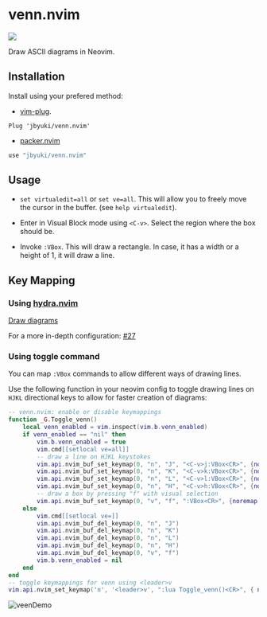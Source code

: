 venn.nvim
=========

![](https://github.com/jbyuki/gifs/blob/main/Untitled%20Project.gif?raw=true)


Draw ASCII diagrams in Neovim.

Installation
------------

Install using your prefered method:
- [vim-plug](https://github.com/junegunn/vim-plug).
```vim
Plug 'jbyuki/venn.nvim'
```

- [packer.nvim](https://github.com/wbthomason/packer.nvim)
```lua
use "jbyuki/venn.nvim"
```

Usage
-----

* `set virtualedit=all` or `set ve=all`. This will allow you to freely move the cursor in the buffer. (see `help virtualedit`).

* Enter in Visual Block mode using `<C-v>`. Select the region where the box should be.

* Invoke `:VBox`. This will draw a rectangle. In case, it has a width or a height of 1, it will draw a line.

Key Mapping
-----------

### Using [hydra.nvim](https://github.com/anuvyklack/hydra.nvim)
[Draw diagrams](https://github.com/anuvyklack/hydra.nvim/wiki/Draw-diagrams)

For a more in-depth configuration: [#27](../../issues/27)

### Using toggle command
You can map `:VBox` commands to allow different ways of drawing lines.

Use the following function in your neovim config to toggle drawing lines on `HJKL` directional keys to allow for faster creation of diagrams:

```lua
-- venn.nvim: enable or disable keymappings
function _G.Toggle_venn()
    local venn_enabled = vim.inspect(vim.b.venn_enabled)
    if venn_enabled == "nil" then
        vim.b.venn_enabled = true
        vim.cmd[[setlocal ve=all]]
        -- draw a line on HJKL keystokes
        vim.api.nvim_buf_set_keymap(0, "n", "J", "<C-v>j:VBox<CR>", {noremap = true})
        vim.api.nvim_buf_set_keymap(0, "n", "K", "<C-v>k:VBox<CR>", {noremap = true})
        vim.api.nvim_buf_set_keymap(0, "n", "L", "<C-v>l:VBox<CR>", {noremap = true})
        vim.api.nvim_buf_set_keymap(0, "n", "H", "<C-v>h:VBox<CR>", {noremap = true})
        -- draw a box by pressing "f" with visual selection
        vim.api.nvim_buf_set_keymap(0, "v", "f", ":VBox<CR>", {noremap = true})
    else
        vim.cmd[[setlocal ve=]]
        vim.api.nvim_buf_del_keymap(0, "n", "J")
        vim.api.nvim_buf_del_keymap(0, "n", "K")
        vim.api.nvim_buf_del_keymap(0, "n", "L")
        vim.api.nvim_buf_del_keymap(0, "n", "H")
        vim.api.nvim_buf_del_keymap(0, "v", "f")
        vim.b.venn_enabled = nil
    end
end
-- toggle keymappings for venn using <leader>v
vim.api.nvim_set_keymap('n', '<leader>v', ":lua Toggle_venn()<CR>", { noremap = true})
```
![veenDemo](https://user-images.githubusercontent.com/36175703/130246504-d559f66b-3e2a-4065-90f7-d73bf8147397.gif)

